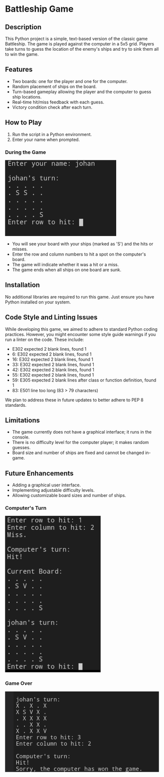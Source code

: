 # Battleship Game

## Description
This Python project is a simple, text-based version of the classic game Battleship. The game is played against the computer in a 5x5 grid. Players take turns to guess the location of the enemy's ships and try to sink them all to win the game.

## Features
- Two boards: one for the player and one for the computer.
- Random placement of ships on the board.
- Turn-based gameplay allowing the player and the computer to guess ship locations.
- Real-time hit/miss feedback with each guess.
- Victory condition check after each turn.

## How to Play
1. Run the script in a Python environment.
2. Enter your name when prompted.

### During the Game
![During the Game](./images/gameon.png)

- You will see your board with your ships (marked as 'S') and the hits or misses.
- Enter the row and column numbers to hit a spot on the computer's board.
- The game will indicate whether it was a hit or a miss.
- The game ends when all ships on one board are sunk.

## Installation
No additional libraries are required to run this game. Just ensure you have Python installed on your system.

## Code Style and Linting Issues
While developing this game, we aimed to adhere to standard Python coding practices. However, you might encounter some style guide warnings if you run a linter on the code. These include:

- E302 expected 2 blank lines, found 1
- 6: E302 expected 2 blank lines, found 1
- 16: E302 expected 2 blank lines, found 1
- 33: E302 expected 2 blank lines, found 1
- 42: E302 expected 2 blank lines, found 1
- 55: E302 expected 2 blank lines, found 1
- 59: E305 expected 2 blank lines after class or function definition, found 1
- 83: E501 line too long (83 > 79 characters)

We plan to address these in future updates to better adhere to PEP 8 standards.

## Limitations
- The game currently does not have a graphical interface; it runs in the console.
- There is no difficulty level for the computer player; it makes random guesses.
- Board size and number of ships are fixed and cannot be changed in-game.

## Future Enhancements
- Adding a graphical user interface.
- Implementing adjustable difficulty levels.
- Allowing customizable board sizes and number of ships.

### Computer's Turn
![Computer's Turn](./images/computerplay.png)

### Game Over
![Game Over](./images/finish.png)
